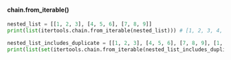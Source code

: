 #### chain.from_iterable()

```python
nested_list = [[1, 2, 3], [4, 5, 6], [7, 8, 9]]
print(list(itertools.chain.from_iterable(nested_list))) # [1, 2, 3, 4, 5, 6, 7, 8, 9]
```

```python
nested_list_includes_duplicate = [[1, 2, 3], [4, 5, 6], [7, 8, 9], [1, 2, 3]]
print(list(set(itertools.chain.from_iterable(nested_list_includes_duplicate)))) # [1, 2, 3, 4, 5, 6, 7, 8, 9]
```

